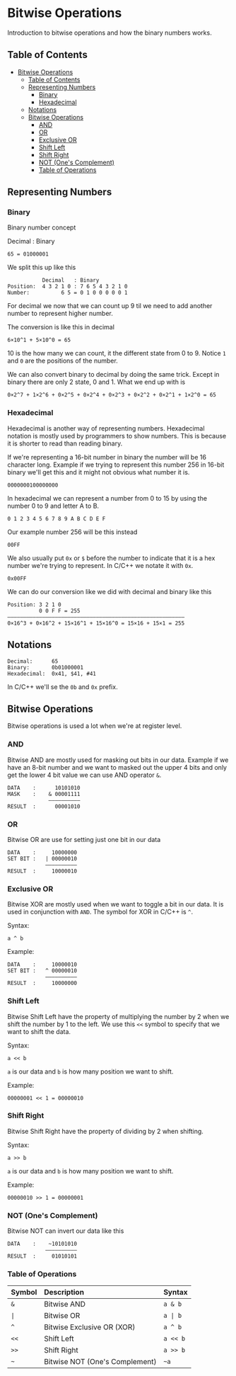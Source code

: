 # Bitwise Operations

Introduction to bitwise operations and how the binary numbers works.

## Table of Contents

- [Bitwise Operations](#bitwise-operations)
  - [Table of Contents](#table-of-contents)
  - [Representing Numbers](#representing-numbers)
    - [Binary](#binary)
    - [Hexadecimal](#hexadecimal)
  - [Notations](#notations)
  - [Bitwise Operations](#bitwise-operations-1)
    - [AND](#and)
    - [OR](#or)
    - [Exclusive OR](#exclusive-or)
    - [Shift Left](#shift-left)
    - [Shift Right](#shift-right)
    - [NOT (One's Complement)](#not-ones-complement)
    - [Table of Operations](#table-of-operations)

## Representing Numbers

### Binary

Binary number concept

Decimal : Binary

`65 = 01000001`

We split this up like this

```
           Decimal   : Binary
Position:  4 3 2 1 0 : 7 6 5 4 3 2 1 0
Number:          6 5 = 0 1 0 0 0 0 0 1
```

For decimal we now that we can count up 9 til we need to add another number to represent higher number.

The conversion is like this in decimal

```
6×10^1 + 5×10^0 = 65
```

10 is the how many we can count, it the different state from 0 to 9. Notice `1` and `0` are the positions of the number.

We can also convert binary to decimal by doing the same trick. Except in binary there are only 2 state, 0 and 1. What we end up with is

```
0×2^7 + 1×2^6 + 0×2^5 + 0×2^4 + 0×2^3 + 0×2^2 + 0×2^1 + 1×2^0 = 65
```

### Hexadecimal

Hexadecimal is another way of representing numbers. Hexadecimal notation is mostly used by programmers to show numbers. This is because it is shorter to read than reading binary.

If we're representing a 16-bit number in binary the number will be 16 character long. Example if we trying to represent this number 256 in 16-bit binary we'll get this and it might not obvious what number it is.

```
0000000100000000
```

In hexadecimal we can represent a number from 0 to 15 by using the number 0 to 9 and letter A to B.

```
0 1 2 3 4 5 6 7 8 9 A B C D E F
```

Our example number 256 will be this instead

```
00FF
```

We also usually put `0x` or `$` before the number to indicate that it is a hex number we're trying to represent. In C/C++ we notate it with `0x`.

```
0x00FF
```

We can do our conversion like we did with decimal and binary like this

```
Position: 3 2 1 0
          0 0 F F = 255
––––––––––––––––––––––––––––––––––––––––––––––––––––––––
0×16^3 + 0×16^2 + 15×16^1 + 15×16^0 = 15×16 + 15×1 = 255
```

## Notations

```
Decimal:      65
Binary:       0b01000001
Hexadecimal:  0x41, $41, #41
```

In C/C++ we'll se the `0b` and `0x` prefix.

## Bitwise Operations

Bitwise operations is used a lot when we're at register level.

### AND

Bitwise AND are mostly used for masking out bits in our data. Example if we have an 8-bit number and we want to masked out the upper 4 bits and only get the lower 4 bit value we can use AND operator `&`.

```
DATA    :      10101010
MASK    :    & 00001111
             ––––––––––
RESULT  :      00001010
```

### OR

Bitwise OR are use for setting just one bit in our data

```
DATA    :     10000000
SET BIT :   | 00000010
            ––––––––––
RESULT  :     10000010
```

### Exclusive OR

Bitwise XOR are mostly used when we want to toggle a bit in our data. It is used in conjunction with `AND`. The symbol for XOR in C/C++ is `^`.

Syntax:

```
a ^ b
```

Example:

```
DATA    :     10000010
SET BIT :   ^ 00000010
            ––––––––––
RESULT  :     10000000
```

### Shift Left

Bitwise Shift Left have the property of multiplying the number by 2 when we shift the number by 1 to the left. We use this `<<` symbol to specify that we want to shift the data.

Syntax:

```
a << b
```

`a` is our data and `b` is how many position we want to shift.

Example:

```
00000001 << 1 = 00000010
```

### Shift Right

Bitwise Shift Right have the property of dividing by 2 when shifting.

Syntax:

```
a >> b
```

`a` is our data and `b` is how many position we want to shift.

Example:

```
00000010 >> 1 = 00000001
```

### NOT (One's Complement)

Bitwise NOT can invert our data like this

```
DATA    :    ~10101010
            ––––––––––
RESULT  :     01010101
```

### Table of Operations

| Symbol | Description                    | Syntax   |
| :----- | :----------------------------- | :------- |
| `&`    | Bitwise AND                    | `a & b`  |
| `\|`   | Bitwise OR                     | `a \| b` |
| `^`    | Bitwise Exclusive OR (XOR)     | `a ^ b`  |
| `<<`   | Shift Left                     | `a << b` |
| `>>`   | Shift Right                    | `a >> b` |
| `~`    | Bitwise NOT (One's Complement) | `~a`     |